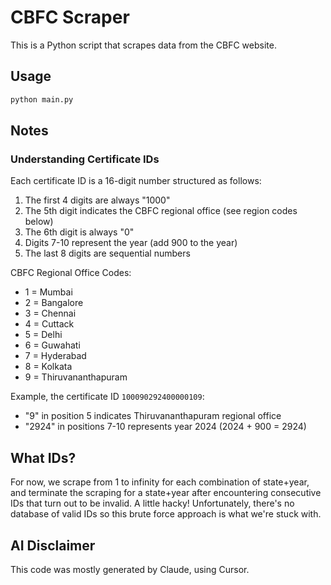 # CBFC Scraper

This is a Python script that scrapes data from the CBFC website.

## Usage

```bash
python main.py
```

## Notes

### Understanding Certificate IDs

Each certificate ID is a 16-digit number structured as follows:

1. The first 4 digits are always "1000"
2. The 5th digit indicates the CBFC regional office (see region codes below)
3. The 6th digit is always "0"
4. Digits 7-10 represent the year (add 900 to the year)
5. The last 8 digits are sequential numbers

CBFC Regional Office Codes:

- 1 = Mumbai
- 2 = Bangalore
- 3 = Chennai
- 4 = Cuttack
- 5 = Delhi
- 6 = Guwahati
- 7 = Hyderabad
- 8 = Kolkata
- 9 = Thiruvananthapuram

Example, the certificate ID `100090292400000109`:

- "9" in position 5 indicates Thiruvananthapuram regional office
- "2924" in positions 7-10 represents year 2024 (2024 + 900 = 2924)

## What IDs?

For now, we scrape from 1 to infinity for each combination of state+year, and terminate the scraping for a state+year after encountering consecutive IDs that turn out to be invalid. A little hacky! Unfortunately, there's no database of valid IDs so this brute force approach is what we're stuck with.

## AI Disclaimer

This code was mostly generated by Claude, using Cursor.
